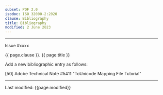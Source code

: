 ```yaml
---
subset: PDF 2.0
isodoc: ISO 32000-2:2020
clause: Bibliography
title: Bibliography
modified: 2 June 2023
---
```


<ul class="noprint">
</ul>
<hr>

<link rel="stylesheet" href="../assets/iso-style.css">
<div class="isostyle">
<div class="fixedpopup" id="issuelink">
    Issue #xxxx
</div>

<p class="fake-h1">{{ page.clause }}. {{ page.title }}</p>

<p class="location">Add a new bibliographic entry as follows:</p>

<p>
[50] Adobe Technical Note #5411 "ToUnicode Mapping File Tutorial"
</p>

</div>

<hr>
<p class="footnote">Last modified: {{page.modified}}</p>

